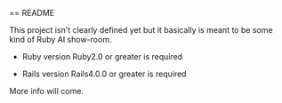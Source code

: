 == README

This project isn't clearly defined yet but it basically is meant to be some kind of Ruby AI show-room.

* Ruby version
Ruby2.0 or greater is required

* Rails version
Rails4.0.0 or greater is required

More info will come.

